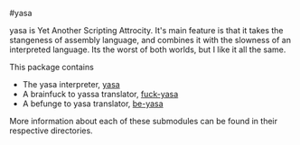 #yasa

yasa is Yet Another Scripting Attrocity. It's main feature is that it takes the stangeness of assembly language, and combines it with the slowness of an interpreted language. Its the worst of both worlds, but I like it all the same.

This package contains
* The yasa interpreter, [yasa](https://github.com/JacksonKearl/yasa/tree/master/yasa-base)
* A brainfuck to yassa translator, [fuck-yasa](https://github.com/JacksonKearl/yasa/tree/master/fuck-yasa)
* A befunge to yasa translator, [be-yasa](https://github.com/JacksonKearl/yasa/tree/master/be-yasa)

 More information about each of these submodules can be found in their respective directories.
